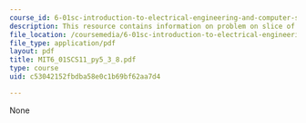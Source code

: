```yaml
---
course_id: 6-01sc-introduction-to-electrical-engineering-and-computer-science-i-spring-2011
description: This resource contains information on problem on slice of pi.
file_location: /coursemedia/6-01sc-introduction-to-electrical-engineering-and-computer-science-i-spring-2011/c53042152fbdba58e0c1b69bf62aa7d4_MIT6_01SCS11_py5_3_8.pdf
file_type: application/pdf
layout: pdf
title: MIT6_01SCS11_py5_3_8.pdf
type: course
uid: c53042152fbdba58e0c1b69bf62aa7d4

---
```

None